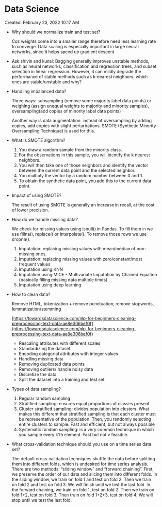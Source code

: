 # Data Science

Created: February 23, 2022 10:17 AM

- Why should we normalize train and test set?
    
    Coz weights come into a smaller range therefore need less learning rate to converge. Data scaling is especially important in large neural networks, since it helps speed up gradient descent
    
- Ask shivin and kunal: Bagging generally improves unstable methods, such as neural networks, classification and regression trees, and subset selection in linear regression. However, it can mildly degrade the performance of stable methods such as k-nearest neighbors. which ones are stable/unstable and why?
- Handling imbalanced data?
    
    Three ways: subsampling (remove some majority label data points) or weighing (assign unequal weights to majority and minority samples), oversampling(add copies of minority label data points)
    
    Another way is data augmentation: instead of oversampling by adding copies, add copies with slight perturbations. SMOTE (Synthetic Minority Oversampling Technique) is used for this.
    
- What is SMOTE algorithm?
    1. You draw a random sample from the minority class.
    2. For the observations in this sample, you will identify the k nearest neighbors.
    3. You will then take one of those neighbors and identify the vector between the current data point and the selected neighbor.
    4. You multiply the vector by a random number between 0 and 1.
    5. To obtain the synthetic data point, you add this to the current data point.
- Impact of using SMOTE?
    
    The result of using SMOTE is generally an increase in recall, at the cost of lower precision.
    
- How do we handle missing data?
    
    We check for missing values using isnull() in Pandas. To fill them in we use fillna(), replace() or interpolate(). To remove those rows we use dropna().
    
    1. Imputation: replacing missing values with mean/median of non-missing ones.
    2. Imputation: replacing missing values with zero/constant/most frequent values
    3. Imputation using KNN
    4. Imputation using MICE - Multivariate Imputation by Chained Equation (basically filling missing data multiple times)
    5. Imputation using deep learning
- How to clean data?
    
    Remove HTML, tokenization + remove punctuation, remove stopwords, lemmatization/stemming
    
    [https://towardsdatascience.com/nlp-for-beginners-cleaning-preprocessing-text-data-ae8e306bef0f](https://towardsdatascience.com/nlp-for-beginners-cleaning-preprocessing-text-data-ae8e306bef0f)
    
    - Rescaling attributes with different scales
    - Standardizing the dataset
    - Encoding categorial attributes with integer values
    - Handling missing data
    - Removing duplicated data points
    - Removing outliers/ handle noisy data
    - Discretize the data
    - Split the dataset into a training and test set
- Types of data sampling?
    1. Regular random sampling
    2. Stratified sampling: ensures equal proportions of classes present
    3. Cluster stratified sampling: divides population into clusters. What makes this different that stratified sampling is that each cluster must be representative of the population. Then, you randomly selecting entire clusters to sample. Fast and efficient, but not always possible
    4. Systematic random sampling: is a very common technique in which you sample every k’th element. Fast but not v feasible.
- What cross-validation technique should you use on a time series data set?
    
    The default cross-validation techniques shuffle the data before splitting them into different folds, which is undesired for time series analysis. There are two methods: “sliding window” and “forward chaining”. First, we preserve the order of our data and slicing them into different folds. In the sliding window, we train on fold 1 and test on fold 2. Then we train on fold 2 and test on fold 3. We will finish until we test the last fold. In the forward chaining, we train on fold 1, test on fold 2. Then we train on fold 1+2, test on fold 3. Then train on fold 1+2+3, test on fold 4. We will stop until we test the last fold.